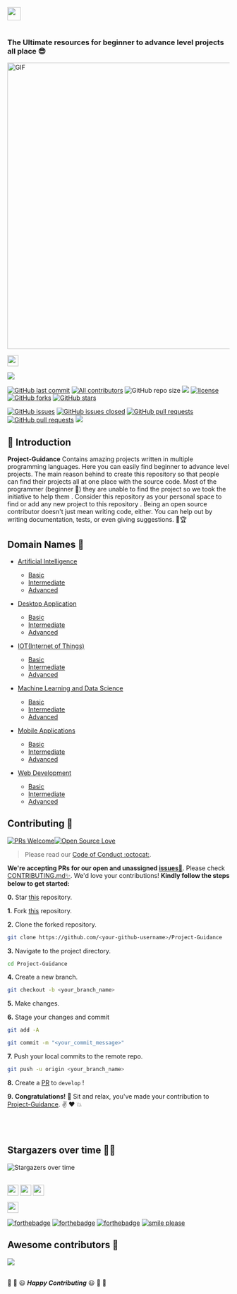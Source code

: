 <a href="https://github.com/Kushal997-das/Project-Guidance/"><img align='center' height="30" src="https://img.shields.io/badge/Project Guidance-💡-orange.svg?&style=for-the-badge&logo=KD&logoColor=blue" /></a> <br> <br>

### The Ultimate resources for beginner to advance level projects all place 😎 <br>

<img align="center" alt="GIF"  width="800px" height='650px' src="https://github.com/SamarpanCoder2002/Project-Guidance/blob/main/Documents/document_pic.jpg?raw=true" />


<a href="https://github.com/Kushal997-das/Project-Guidance/"><img align='center' height="25" src="https://img.shields.io/badge/Hola - 👋-pink.svg?&style=for-the-badge&logo=KushalDas&logoColor=blue" /></a> <br>

<a href="#Contribution" title="Contributions are welcome"><img src="https://img.shields.io/badge/contributions-welcome-green.svg"></a> <br>
<!-- ALL-CONTRIBUTORS-BADGE:START - Do not remove or modify this section -->
[![GitHub last commit](https://img.shields.io/github/last-commit/Kushal997-das/Project-Guidance?logo=git&logoColor=white)](https://github.com/Kushal997-das/Project-Guidance/commits/master)
[![All  contributors](https://img.shields.io/github/contributors/Kushal997-das/Project-Guidance?color=green)](https://github.com/Kushal997-das/Project-Guidance/graphs/contributors)
![GitHub repo size](https://img.shields.io/github/repo-size/Kushal997-das/Project-Guidance?color=blue)
![](https://img.shields.io/badge/Status-Ongoing-green.svg)
[![license](https://img.shields.io/github/license/Kushal997-das/Project-Guidance.svg?color=red)](https://github.com/Kushal997-das/Project-Guidance/blob/main/LICENSE)
[![GitHub forks](https://img.shields.io/github/forks/kushal997-das/Project-Guidance.svg?color=green)](https://github.com/kushal997-das/Project-Guidance/network) [![GitHub stars](https://img.shields.io/github/stars/Kushal997-das/Project-Guidance.svg?color=orange)](https://github.com/kushal997-das/Project-Guidance/stargazers)

[![GitHub issues](https://img.shields.io/github/issues/Kushal997-das/Project-Guidance.svg?color=red)](https://github.com/Kushal997-das/Project-Guidance/issues)
[![GitHub issues closed](https://img.shields.io/github/issues-closed/Kushal997-das/Project-Guidance.svg)](https://github.com/Kushal997-das/Project-Guidance/issues?q=is%3Aissue+is%3Aclosed)
[![GitHub pull requests](https://img.shields.io/github/issues-pr/Kushal997-das/Project-Guidance.svg?color=yellow)](https://github.com/Kushal997-das/Project-Guidance/pulls)
[![GitHub pull requests](https://img.shields.io/github/issues-pr-closed/Kushal997-das/Project-Guidance.svg?color=red)](https://github.com/Kushal997-das/Project-Guidance/issues?q=is%3Aissue+is%3Aclosed)
<a href="#Contents" title="Project Count"><img src="https://img.shields.io/badge/Projects-71-blue.svg?color=5ac4bf"></a> <br>

📌 Introduction
------------------
**Project-Guidance** Contains amazing projects written in multiple programming languages. Here you can easily find beginner to advance level projects.
The main reason behind to create this repository so that people can find their projects all at one place with the source code. Most of the programmer (beginner 🔰) they are 
unable to find the project so we took the initiative to help them . Consider this repository as your personal space to find or add any new project to this repository .
Being an open source contributor doesn't just mean writing code, either. You can help out by writing documentation, tests, or even giving suggestions. 🌟🏆


Domain Names 🚀
----------
- [Artificial Intelligence](https://github.com/Kushal997-das/Project-Guidance/tree/main/Artificial%20Intelligence)
  - [Basic](https://github.com/Kushal997-das/Project-Guidance/tree/main/Artificial%20Intelligence/Basic)
  - [Intermediate](https://github.com/Kushal997-das/Project-Guidance/tree/main/Artificial%20Intelligence/Intermediate)
  - [Advanced](https://github.com/Kushal997-das/Project-Guidance/tree/main/Artificial%20Intelligence/Advanced)
 

- [Desktop Application](https://github.com/Kushal997-das/Project-Guidance/tree/main/Desktop%20Application)
  - [Basic](https://github.com/Kushal997-das/Project-Guidance/tree/main/Desktop%20Application/Basic)
  - [Intermediate](https://github.com/Kushal997-das/Project-Guidance/tree/main/Desktop%20Application/Intermediate)
  - [Advanced](https://github.com/Kushal997-das/Project-Guidance/tree/main/Desktop%20Application/Advanced)
  
  
- [IOT(Internet of Things)](https://github.com/Kushal997-das/Project-Guidance/tree/main/IOT(Internet%20of%20Things))
  - [Basic](https://github.com/Kushal997-das/Project-Guidance/tree/main/IOT(Internet%20of%20Things)/Basic)
  - [Intermediate](https://github.com/Kushal997-das/Project-Guidance/tree/main/IOT(Internet%20of%20Things)/Intermediate)
  - [Advanced](https://github.com/Kushal997-das/Project-Guidance/tree/main/IOT(Internet%20of%20Things)/Advanced)
  
  
- [Machine Learning and Data Science](https://github.com/Kushal997-das/Project-Guidance/tree/main/Machine%20Learning%20and%20Data%20Science)
  - [Basic](https://github.com/Kushal997-das/Project-Guidance/tree/main/Machine%20Learning%20and%20Data%20Science/Basic)
  - [Intermediate](https://github.com/Kushal997-das/Project-Guidance/tree/main/Machine%20Learning%20and%20Data%20Science/Intermediate)
  - [Advanced](https://github.com/Kushal997-das/Project-Guidance/tree/main/Machine%20Learning%20and%20Data%20Science/Advanced)
  
  
- [Mobile Applications](https://github.com/Kushal997-das/Project-Guidance/tree/main/Mobile%20Applications)
  - [Basic](https://github.com/Kushal997-das/Project-Guidance/tree/main/Mobile%20Applications/Basic)
  - [Intermediate](https://github.com/Kushal997-das/Project-Guidance/tree/main/Mobile%20Applications/Intermediate)
  - [Advanced](https://github.com/Kushal997-das/Project-Guidance/tree/main/Mobile%20Applications/Advanced)
  
  
- [Web Development](https://github.com/Kushal997-das/Project-Guidance/tree/main/Web%20Development)
  - [Basic](https://github.com/Kushal997-das/Project-Guidance/tree/main/Web%20Development/Basic)
  - [Intermediate](https://github.com/Kushal997-das/Project-Guidance/tree/main/Web%20Development/Intermediate)
  - [Advanced](https://github.com/Kushal997-das/Project-Guidance/tree/main/Web%20Development/Advanced)
  


## Contributing :handshake:

[![PRs Welcome](https://img.shields.io/badge/PRs-welcome-brightgreen.svg?style=flat&logo=git&logoColor=white)](https://github.com/Kushal997-das/Project-Guidance/pulls)[![Open Source Love](https://badges.frapsoft.com/os/v2/open-source.svg?color=red)](https://github.com/Kushal997-das/Project-Guidance)

> Please read our [Code of Conduct :octocat:](https://github.com/Kushal997-das/Project-Guidance/blob/main/CODE_OF_CONDUCT.md).


**We're accepting PRs for our open and unassigned [issues🐛](https://github.com/Kushal997-das/Project-Guidance/issues)**. Please check [CONTRIBUTING.md✨](https://github.com/Kushal997-das/Project-Guidance/blob/main/CONTRIBUTING.md). We'd love your contributions! **Kindly follow the steps below to get started:** 

**0.** Star [this](https://github.com/Kushal997-das/Project-Guidance) repository.

**1.** Fork [this](https://github.com/Kushal997-das/Project-Guidance) repository.

**2.** Clone the forked repository.

```bash
git clone https://github.com/<your-github-username>/Project-Guidance
```

**3.** Navigate to the project directory.

```bash
cd Project-Guidance
```

**4.** Create a new branch.

```bash
git checkout -b <your_branch_name>
```

**5.** Make changes.

**6.** Stage your changes and commit

```bash
git add -A

git commit -m "<your_commit_message>"
```

**7.** Push your local commits to the remote repo.

```bash
git push -u origin <your_branch_name>
```

**8.** Create a [PR](https://help.github.com/en/github/collaborating-with-issues-and-pull-requests/creating-a-pull-request) to `develop` !

**9.** **Congratulations!** :tada: Sit and relax, you've made your contribution to [Project-Guidance](https://github.com/Kushal997-das/Project-Guidance). :v: :heart: 💥

<br><br>

## Stargazers over time 🤗🚀

<img align="center" alt="Stargazers over time" src="https://starchart.cc/Kushal997-das/Project-Guidance.svg?raw=true&color=green" /><br><br>

<a href ="https://github.com/Kushal997-das/Project-Guidance/graphs/contributors"><img align='center' height="25" src="https://img.shields.io/badge/contributors✨-green.svg?&style=for-the-badge&logo=KushalDas&logoColor=blue" /></a>
<a href ="https://github.com/Kushal997-das/Project-Guidance/discussions"><img align='center' height="25" src="https://img.shields.io/badge/Discussions-black.svg?&style=for-the-badge&logo=KushalDas&logoColor=blue" /></a>
<a href ="https://github.com/Kushal997-das/Project-Guidance/actions"><img align='center' height="25" src="https://img.shields.io/badge/Actions-red.svg?&style=for-the-badge&logo=KushalDas&logoColor=blue" /></a>

<a href ="https://github.com/Kushal997-das/Project-Guidance"><img align='center' height="25" src="https://img.shields.io/badge/made with- Programming languages-orange.svg?&style=for-the-badge&logo=KushalDas&logoColor=blue" /></a> <br>


[![forthebadge](https://forthebadge.com/images/badges/built-by-developers.svg)](https://forthebadge.com)
[![forthebadge](https://forthebadge.com/images/badges/built-with-love.svg)](https://forthebadge.com)
[![forthebadge](https://forthebadge.com/images/badges/built-with-swag.svg)](https://forthebadge.com)
[![smile please](https://forthebadge.com/images/badges/makes-people-smile.svg)](https://github.com/Kushal997-das/)

## Awesome contributors :star_struck:
<a href="https://github.com/Kushal997-das/Project-Guidance/graphs/contributors">
  <img src="https://contrib.rocks/image?repo=Kushal997-das/Project-Guidance" />
</a> <br><br>

:tada: :confetti_ball: :smiley: _**Happy Contributing**_ :smiley: :confetti_ball: :tada:
